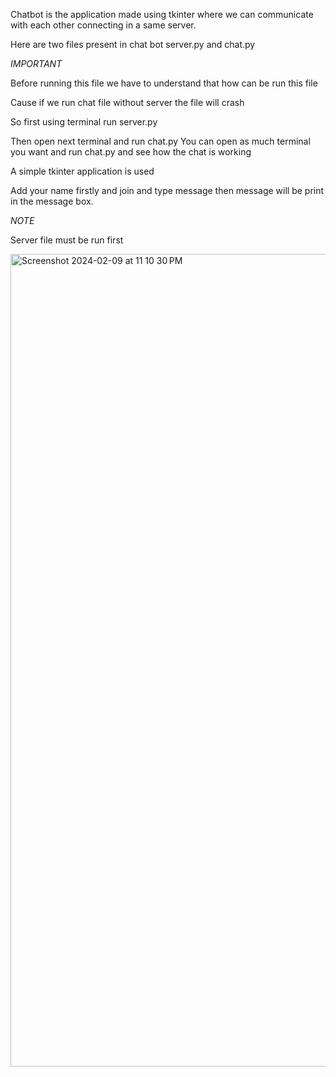 Chatbot is the application made using tkinter where we can communicate with each other connecting in a same server.

Here are two files present in chat bot server.py and chat.py 

*IMPORTANT*

Before running this file we have to understand that how can be run this file

Cause if we run chat file without server the file will crash

So first using terminal run server.py

Then open next terminal and run chat.py
You can open as much terminal you want and run chat.py and see how the chat is working

A simple tkinter application is used 

Add your name firstly and join and type message then message will be print in the message box.

*NOTE* 

Server file must be run first

<img width="1300" alt="Screenshot 2024-02-09 at 11 10 30 PM" src="https://github.com/Sonish1212/Assignment-3/assets/69333078/130d0d2e-cbed-4eaf-ae50-a3c849525131">
